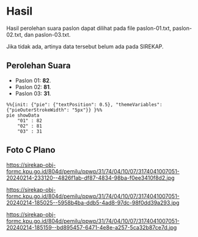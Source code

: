 # Hasil

Hasil perolehan suara paslon dapat dilihat pada file paslon-01.txt, paslon-02.txt, dan paslon-03.txt.

Jika tidak ada, artinya data tersebut belum ada pada SIREKAP.

## Perolehan Suara

 * Paslon 01: **82**.
 * Paslon 02: **81**.
 * Paslon 03: **31**.

```mermaid
%%{init: {"pie": {"textPosition": 0.5}, "themeVariables": {"pieOuterStrokeWidth": "5px"}} }%%
pie showData
    "01" : 82
    "02" : 81
    "03" : 31
```
## Foto C Plano

https://sirekap-obj-formc.kpu.go.id/804d/pemilu/ppwp/31/74/04/10/07/3174041007051-20240214-233120--4826f1ab-df87-4834-98ba-f0ee3410f8d2.jpg

https://sirekap-obj-formc.kpu.go.id/804d/pemilu/ppwp/31/74/04/10/07/3174041007051-20240214-185025--5958b4ba-ddb5-4ad8-97dc-98f0dd39a293.jpg

https://sirekap-obj-formc.kpu.go.id/804d/pemilu/ppwp/31/74/04/10/07/3174041007051-20240214-185159--bd895457-6471-4e8e-a257-5ca32b87ce7d.jpg
